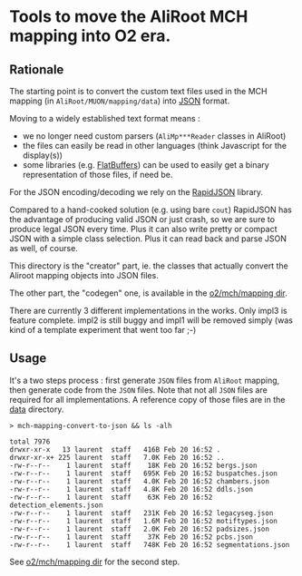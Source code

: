 # Tools to move the AliRoot MCH mapping into O2 era.

## Rationale

The starting point is to convert the custom text files used in the MCH mapping 
(in `AliRoot/MUON/mapping/data`) into [JSON](http://www.json.org) format.

Moving to a widely established text format means : 

- we no longer need custom parsers (`AliMp***Reader` classes in AliRoot)
- the files can easily be read in other languages (think Javascript for the display(s))
- some libraries (e.g. [FlatBuffers](https://google.github.io/flatbuffers/)) can be used to easily 
get a binary representation of those files, if need be.

For the JSON encoding/decoding we rely on the [RapidJSON](http://rapidjson.org) library. 

Compared to a hand-cooked solution (e.g. using bare `cout`)
RapidJSON has the advantage of producing valid JSON or just crash, 
 so we are sure to produce legal JSON every time. Plus it can also write pretty or compact JSON with a simple 
  class selection. Plus it can read back and parse JSON as well, of course.  

This directory is the "creator" part, ie. the classes that actually convert the Aliroot mapping objects into JSON files.

The other part, the "codegen" one, is available in the [o2/mch/mapping dir](../../o2/mch/mapping/codegen).

There are currently 3 different implementations in the works. Only impl3 is feature complete. impl2 
 is still buggy and impl1 will be removed simply (was kind of a template experiment that went too far ;-) 
 
## Usage 

It's a two steps process : first generate `JSON` files from `AliRoot` mapping, then
 generate code from the `JSON` files. Note that not all `JSON` files are required for all implementations.
 A reference copy of those files are in the [data](data) directory. 
  
```
> mch-mapping-convert-to-json && ls -alh

total 7976
drwxr-xr-x   13 laurent  staff   416B Feb 20 16:52 .
drwxr-xr-x+ 225 laurent  staff   7.0K Feb 20 16:52 ..
-rw-r--r--    1 laurent  staff    18K Feb 20 16:52 bergs.json
-rw-r--r--    1 laurent  staff   695K Feb 20 16:52 buspatches.json
-rw-r--r--    1 laurent  staff   4.0K Feb 20 16:52 chambers.json
-rw-r--r--    1 laurent  staff   4.8K Feb 20 16:52 ddls.json
-rw-r--r--    1 laurent  staff    63K Feb 20 16:52 detection_elements.json
-rw-r--r--    1 laurent  staff   231K Feb 20 16:52 legacyseg.json
-rw-r--r--    1 laurent  staff   1.6M Feb 20 16:52 motiftypes.json
-rw-r--r--    1 laurent  staff   2.0K Feb 20 16:52 padsizes.json
-rw-r--r--    1 laurent  staff    37K Feb 20 16:52 pcbs.json
-rw-r--r--    1 laurent  staff   748K Feb 20 16:52 segmentations.json

```
See [o2/mch/mapping dir](../../o2/mch/mapping/codegen) for the second step.

